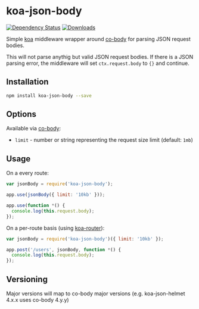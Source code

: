 koa-json-body
=============

[![Dependency Status](https://david-dm.org/venables/koa-json-body.png)](https://david-dm.org/venables/koa-json-body)
[![Downloads](https://img.shields.io/npm/dm/koa-json-body.svg)](https://www.npmjs.com/package/koa-json-body)

Simple [koa](https://github.com/koajs/koa) middleware wrapper around [co-body](https://github.com/visionmedia/co-body) for parsing JSON request bodies.

This will not parse anythig but valid JSON request bodies.  If there is a JSON parsing error, the middleware will set `ctx.request.body` to `{}` and continue.

Installation
------------

```bash
npm install koa-json-body --save
```

Options
-------

Available via [co-body](https://github.com/visionmedia/co-body):

* `limit` - number or string representing the request size limit (default: `1mb`)

Usage
-----

On a every route:

```javascript
var jsonBody = require('koa-json-body');

app.use(jsonBody({ limit: '10kb' }));

app.use(function *() {
  console.log(this.request.body);
});
```

On a per-route basis (using [koa-router](https://github.com/alexmingoia/koa-router)):

```javascript
var jsonBody = require('koa-json-body')({ limit: '10kb' });

app.post('/users', jsonBody, function *() {
  console.log(this.request.body);
});
```

Versioning
----------

Major versions will map to co-body major versions (e.g. koa-json-helmet 4.x.x uses co-body 4.y.y)
